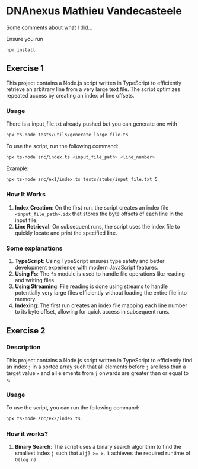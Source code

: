 # DNAnexus Mathieu Vandecasteele

Some comments about what I did...

Ensure you run

```bash
npm install
```

## Exercise 1

This project contains a Node.js script written in TypeScript to efficiently retrieve an arbitrary line from a very large text file. The script optimizes repeated access by creating an index of line offsets.

### Usage

There is a input_file.txt already pushed but you can generate one with

```bash
npx ts-node tests/utils/generate_large_file.ts
```

To use the script, run the following command:

```bash
npx ts-node src/index.ts <input_file_path> <line_number>
```

Example:

```bash
npx ts-node src/ex1/index.ts tests/stubs/input_file.txt 5
```

### How It Works

1. **Index Creation**: On the first run, the script creates an index file `<input_file_path>.idx` that stores the byte offsets of each line in the input file.
2. **Line Retrieval**: On subsequent runs, the script uses the index file to quickly locate and print the specified line.

### Some explanations

1. **TypeScript**: Using TypeScript ensures type safety and better development experience with modern JavaScript features.
2. **Using Fs**: The `fs` module is used to handle file operations like reading and writing files.
3. **Using Streaming**: File reading is done using streams to handle potentially very large files efficiently without loading the entire file into memory.
4. **Indexing**: The first run creates an index file mapping each line number to its byte offset, allowing for quick access in subsequent runs.

## Exercise 2

### Description

This project contains a Node.js script written in TypeScript to efficiently find an index `j` in a sorted array such that all elements before `j` are less than a target value `x` and all elements from `j` onwards are greater than or equal to `x`.

### Usage

To use the script, you can run the following command:

```bash
npx ts-node src/ex2/index.ts

```

### How it works?

1. **Binary Search**: The script uses a binary search algorithm to find the smallest index `j` such that `A[j] >= x`. It achieves the required runtime of `O(log n)`
